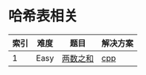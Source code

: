 # 哈希表相关 
|索引|难度|题目|解决方案|
|----|----|----|--------|
|1|Easy|[两数之和](https://leetcode-cn.com/problems/two-sum/)|[cpp](../problem/1_twoSum.md)|
